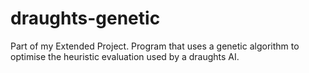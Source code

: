 # draughts-genetic
Part of my Extended Project. Program that uses a genetic algorithm to optimise the heuristic evaluation used by a draughts AI.
